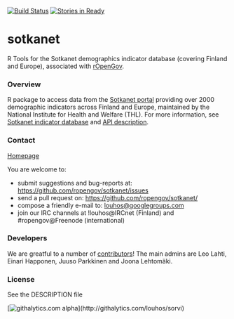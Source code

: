 [![Build
Status](https://api.travis-ci.org/rOpenGov/sotkanet.png)](https://travis-ci.org/rOpenGov/sotkanet)
[![Stories in
Ready](https://badge.waffle.io/ropengov/sotkanet.png?label=TODO)](http://waffle.io/ropengov/sotkanet)




sotkanet
========

R Tools for the Sotkanet demographics indicator database (covering
Finland and Europe), associated with
[rOpenGov](http://ropengov.github.com/sotkanet).


### Overview

R package to access data from the [Sotkanet
portal](http://uusi.sotkanet.fi/portal/page/portal/etusivu/hakusivu)
providing over 2000 demographic indicators across Finland and Europe,
maintained by the National Institute for Health and Welfare (THL). For
more information, see [Sotkanet indicator
database](http://uusi.sotkanet.fi/portal/page/portal/etusivu/tietoa_palvelusta)
and [API
description](http://uusi.sotkanet.fi/portal/pls/portal/!PORTAL.wwpob_page.show?_docname=22001.PDF).


### Contact
  
  [Homepage](http://louhos.github.com/contact.html)

  You are welcome to:
  
  * submit suggestions and bug-reports at: https://github.com/ropengov/sotkanet/issues
  * send a pull request on: https://github.com/ropengov/sotkanet/
  * compose a friendly e-mail to: louhos@googlegroups.com
  * join our IRC channels at !louhos@IRCnet (Finland) and #ropengov@Freenode (international)

### Developers

  We are greatful to a number of
  [contributors](http://louhos.github.com/contact.html)! The main
  admins are Leo Lahti, Einari Happonen, Juuso Parkkinen and Joona Lehtomäki.


### License

  See the DESCRIPTION file

[![githalytics.com alpha](https://cruel-carlota.pagodabox.com/fdfcd0ee746a540299b8f7be2833b93f"githalytics.com")](http://githalytics.com/louhos/sorvi)

